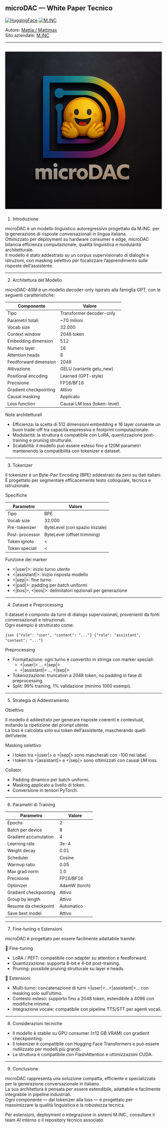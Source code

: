 ## microDAC — White Paper Tecnico

[![HuggingFace](https://img.shields.io/badge/HuggingFace-Mattimax-brightgreen)](https://huggingface.co/Mattimax)
[![M.INC](https://img.shields.io/badge/M.INC-Official-blue)](https://huggingface.co/MINC01)

Autore: [Mattia / Mattimax](https://huggingface.co/Mattimax)  
Sito aziendale: [M.INC](https://sites.google.com/view/mattimax-site/home-page)

---
![microDAC Logo](https://raw.githubusercontent.com/M-INC-01/microDAC/main/microDAC_Logo.png)
---

1. Introduzione

microDAC è un modello linguistico autoregressivo progettato da M.INC. per la generazione di risposte conversazionali in lingua italiana.  
Ottimizzato per deployment su hardware consumer e edge, microDAC bilancia efficienza computazionale, qualità linguistica e modularità architetturale.  
Il modello è stato addestrato su un corpus supervisionato di dialoghi e istruzioni, con masking selettivo per focalizzare l’apprendimento sulle risposte dell’assistente.

---

2. Architettura del Modello

microDAC-40M è un modello decoder-only ispirato alla famiglia GPT, con le seguenti caratteristiche:

| Componente              | Valore                        |
|-------------------------|-------------------------------|
| Tipo                    | Transformer decoder-only      |
| Parametri totali        | ~70 milioni                   |
| Vocab size              | 32.000                        |
| Context window          | 2048 token                    |
| Embedding dimension     | 512                           |
| Numero layer            | 16                            |
| Attention heads         | 8                             |
| Feedforward dimension   | 2048                          |
| Attivazione             | GELU (variante gelu_new)    |
| Positional encoding     | Learned (GPT-style)           |
| Precisione              | FP16/BF16                     |
| Gradient checkpointing  | Attivo                        |
| Causal masking          | Applicato                     |
| Loss function           | Causal LM loss (token-level)  |

Note architetturali

- Efficienza: la scelta di 512 dimensioni embedding e 16 layer consente un buon trade-off tra capacità espressiva e footprint computazionale.
- Modularità: la struttura è compatibile con LoRA, quantizzazione post-training e pruning strutturale.
- Scalabilità: il modello può essere esteso fino a 120M parametri mantenendo la compatibilità con tokenizer e dataset.

---

3. Tokenizer

Il tokenizer è un Byte-Pair Encoding (BPE) addestrato da zero su dati italiani.  
È progettato per segmentare efficacemente testo colloquiale, tecnico e istruzionale.

Specifiche

| Parametro               | Valore                        |
|-------------------------|-------------------------------|
| Tipo                    | BPE                           |
| Vocab size              | 32.000                        |
| Pre-tokenizer           | ByteLevel (con spazio iniziale) |
| Post-processor          | ByteLevel (offset trimming)   |
| Token ignoto            | <|unk|>                     |
| Token speciali          | <|user|>, <|assistant|>, <|sep|>, <|pad|>, <|bos|>, <|eos|> |

Funzione dei marker

- <|user|>: inizio turno utente  
- <|assistant|>: inizio risposta modello  
- <|sep|>: fine turno  
- <|pad|>: padding per batch uniformi  
- <|bos|>, <|eos|>: delimitatori opzionali per generazione

---

4. Dataset e Preprocessing

Il dataset è composto da turni di dialogo supervisionati, provenienti da fonti conversazionali e istruzionali.  
Ogni esempio è strutturato come:

`json
{"role": "user", "content": "..."}
{"role": "assistant", "content": "..."}
`

Preprocessing

- Formattazione: ogni turno è convertito in stringa con marker speciali:
  - <|user|> ... <|sep|>  
  - <|assistant|> ... <|sep|>
- Tokenizzazione: truncation a 2048 token, no padding in fase di preprocessing.
- Split: 99% training, 1% validazione (minimo 1000 esempi).

---

5. Strategia di Addestramento

Obiettivo

Il modello è addestrato per generare risposte coerenti e contestuali, evitando la ripetizione del prompt utente.  
La loss è calcolata solo sui token dell’assistente, mascherando quelli dell’utente.

Masking selettivo

- I token tra <|user|> e <|sep|> sono mascherati con -100 nei label.
- I token tra <|assistant|> e <|sep|> sono ottimizzati con causal LM loss.

Collator

- Padding dinamico per batch uniformi.
- Masking applicato a livello di token.
- Conversione in tensori PyTorch.

---

6. Parametri di Training

| Parametro               | Valore                        |
|-------------------------|-------------------------------|
| Epochs                  | 2                             |
| Batch per device        | 8                             |
| Gradient accumulation   | 4                             |
| Learning rate           | 3e-4                          |
| Weight decay            | 0.01                          |
| Scheduler               | Cosine                        |
| Warmup ratio            | 0.05                          |
| Max grad norm           | 1.0                           |
| Precisione              | FP16/BF16                     |
| Optimizer               | AdamW (torch)                 |
| Gradient checkpointing  | Attivo                        |
| Group by length         | Attivo                        |
| Resume da checkpoint    | Automatico                    |
| Save best model         | Attivo                        |

---

7. Fine-tuning e Estensioni

microDAC è progettato per essere facilmente adattabile tramite:

🔧 Fine-tuning

- LoRA / PEFT: compatibile con adapter su attention e feedforward.
- Quantizzazione: supporta 8-bit e 4-bit post-training.
- Pruning: possibile pruning strutturale su layer e heads.

🧪 Estensioni

- Multi-turno: concatenazione di turni <|user|>...<|assistant|>... con masking solo sull’ultimo.
- Contesto esteso: supporto fino a 2048 token, estendibile a 4096 con modifiche minime.
- Integrazione vocale: compatibile con pipeline TTS/STT per agenti vocali.

---

8. Considerazioni tecniche

- Il modello è stabile su GPU consumer (≥12 GB VRAM) con gradient checkpointing.
- Il tokenizer è compatibile con Hugging Face Transformers e può essere riutilizzato per modelli più grandi.
- La struttura è compatibile con FlashAttention e ottimizzazioni CUDA.

---

9. Conclusione

microDAC rappresenta una soluzione compatta, efficiente e specializzata per la generazione conversazionale in italiano.  
La sua architettura è pensata per essere estendibile, adattabile e facilmente integrabile in pipeline industriali.  
Ogni componente — dal tokenizer alla loss — è progettato per massimizzare la qualità linguistica e la robustezza tecnica.

Per estensioni, deployment o integrazione in sistemi M.INC., consultare il team AI interno o il repository tecnico associato.
